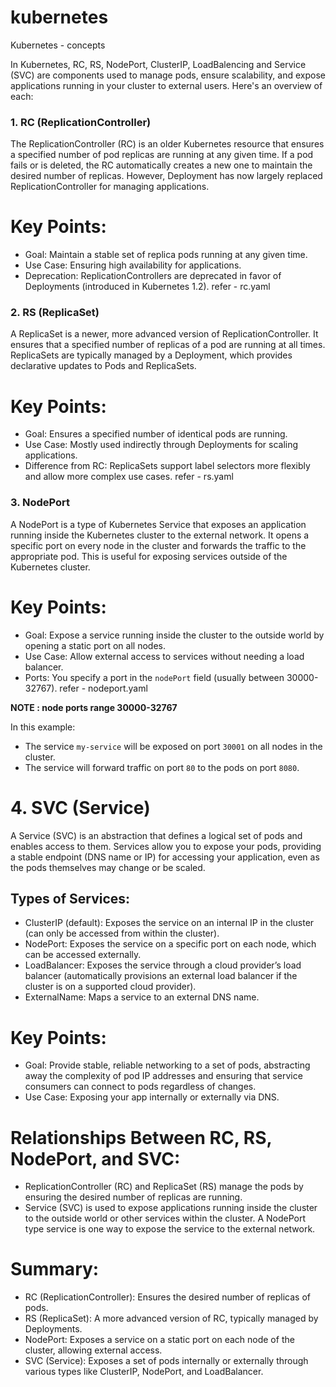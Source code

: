 # kubernetes
Kubernetes - concepts


In Kubernetes, RC, RS, NodePort, ClusterIP, LoadBalencing and Service (SVC) are components used to manage pods, ensure scalability, and expose applications running in your cluster to external users. Here's an overview of each:

### 1. RC (ReplicationController)
The ReplicationController (RC) is an older Kubernetes resource that ensures a specified number of pod replicas are running at any given time. If a pod fails or is deleted, the RC automatically creates a new one to maintain the desired number of replicas. However, Deployment has now largely replaced ReplicationController for managing applications.

# Key Points:
- Goal: Maintain a stable set of replica pods running at any given time.
- Use Case: Ensuring high availability for applications.
- Deprecation: ReplicationControllers are deprecated in favor of Deployments (introduced in Kubernetes 1.2).
 refer - rc.yaml 

### 2. RS (ReplicaSet)
A ReplicaSet is a newer, more advanced version of ReplicationController. It ensures that a specified number of replicas of a pod are running at all times. ReplicaSets are typically managed by a Deployment, which provides declarative updates to Pods and ReplicaSets.

# Key Points:
- Goal: Ensures a specified number of identical pods are running.
- Use Case: Mostly used indirectly through Deployments for scaling applications.
- Difference from RC: ReplicaSets support label selectors more flexibly and allow more complex use cases.
refer - rs.yaml

### 3. NodePort
A NodePort is a type of Kubernetes Service that exposes an application running inside the Kubernetes cluster to the external network. It opens a specific port on every node in the cluster and forwards the traffic to the appropriate pod. This is useful for exposing services outside of the Kubernetes cluster.

# Key Points:
- Goal: Expose a service running inside the cluster to the outside world by opening a static port on all nodes.
- Use Case: Allow external access to services without needing a load balancer.
- Ports: You specify a port in the `nodePort` field (usually between 30000-32767).
refer - nodeport.yaml

 **NOTE : node ports range 30000-32767**

In this example:
- The service `my-service` will be exposed on port `30001` on all nodes in the cluster.
- The service will forward traffic on port `80` to the pods on port `8080`.

# 4. SVC (Service)
A Service (SVC) is an abstraction that defines a logical set of pods and enables access to them. Services allow you to expose your pods, providing a stable endpoint (DNS name or IP) for accessing your application, even as the pods themselves may change or be scaled.

## Types of Services:
- ClusterIP (default): Exposes the service on an internal IP in the cluster (can only be accessed from within the cluster).
- NodePort: Exposes the service on a specific port on each node, which can be accessed externally.
- LoadBalancer: Exposes the service through a cloud provider’s load balancer (automatically provisions an external load balancer if the cluster is on a supported cloud provider).
- ExternalName: Maps a service to an external DNS name.

# Key Points:
- Goal: Provide stable, reliable networking to a set of pods, abstracting away the complexity of pod IP addresses and ensuring that service consumers can connect to pods regardless of changes.
- Use Case: Exposing your app internally or externally via DNS.


# Relationships Between RC, RS, NodePort, and SVC:
- ReplicationController (RC) and ReplicaSet (RS) manage the pods by ensuring the desired number of replicas are running.
- Service (SVC) is used to expose applications running inside the cluster to the outside world or other services within the cluster. A NodePort type service is one way to expose the service to the external network.

# Summary:
- RC (ReplicationController): Ensures the desired number of replicas of pods.
- RS (ReplicaSet): A more advanced version of RC, typically managed by Deployments.
- NodePort: Exposes a service on a static port on each node of the cluster, allowing external access.
- SVC (Service): Exposes a set of pods internally or externally through various types like ClusterIP, NodePort, and LoadBalancer.